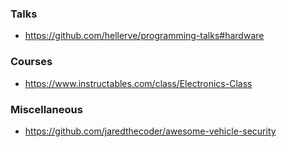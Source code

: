 ### Talks

- https://github.com/hellerve/programming-talks#hardware

### Courses

- https://www.instructables.com/class/Electronics-Class

### Miscellaneous

- https://github.com/jaredthecoder/awesome-vehicle-security
